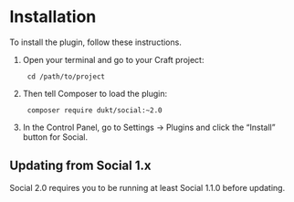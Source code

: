 # Installation

To install the plugin, follow these instructions.

1. Open your terminal and go to your Craft project:

        cd /path/to/project

2. Then tell Composer to load the plugin:

        composer require dukt/social:~2.0

3. In the Control Panel, go to Settings → Plugins and click the “Install” button for Social.

## Updating from Social 1.x

Social 2.0 requires you to be running at least Social 1.1.0 before updating.